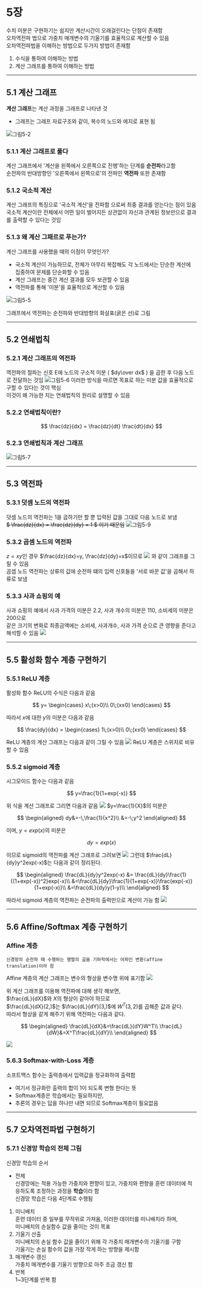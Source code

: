 # 5장
수치 미분은 구현하기는 쉽지만 계산시간이 오래걸린다는 단점이 존재함\
오차역전파 법으로 가중치 매개변수의 기울기를 효율적으로 계산할 수 있음\
오차역전파법을 이해하는 방법으로 두가지 방법이 존재함
1. 수식을 통하여 이해하는 방법
2. 계산 그래프를 통하여 이해하는 방법
----------
## 5.1 계산 그래프
<strong>계산 그래프</strong>는 계산 과정을 그래프로 나타낸 것
- 그래프는 그래프 자료구조와 같이, 복수의 노드와 에지로 표현 됨

![그림5-2](./img/chapter5/img5-2.jpeg)
### 5.1.1 계산 그래프로 풀다
계산 그래프에서 '계산을 왼쪽에서 오른쪽으로 진행'하는 단계를 <strong>순전파</strong>라고함\
순전파의 반대방향인 '오른쪽에서 왼쪽으로'의 전파인 <strong>역전파</strong> 또한 존재함
### 5.1.2 국소적 계산
계산 그래프의 특징으로 '국소적 계산'을 전파함 으로써 최중 결과를 얻는다는 점이 있음\
국소적 계산이란 전체에서 어떤 일이 벌어지든 상관없이 자신과 관계된 정보만으로 결과를 출력할 수 있다는 것임

### 5.1.3 왜 계산 그패르로 푸는가?
계산 그래프를 사용했을 때의 이점이 무엇인가?
- 국소적 계산이 가능하므로, 전체가 아무리 복잡해도 각 노드에서는 단순한 계산에 집중하여 문제를 단순화할 수 있음
- 계산 그래프는 중간 계산 결과를 모두 보관할 수 있음
- 역전파를 통해 '미분'을 효율적으로 계산할 수 있음

![그림5-5](./img/chapter5/img5-5.jpeg)

그래프에서 역전파는 순전파와 반대방향의 화살표(굵은 선)로 그림

------------
## 5.2 연쇄법칙
### 5.2.1 계산 그래프의 역전파
역전파의 절파는 신호 E에 노드의 구소적 미분 ( $dy\over dx$ ) 을 곱한 후 다음 노드로 전달하는 것임
![그림5-6](./img/chapter5/Img5-6.jpeg)
이러한 방식을 따르면 목표로 하는 미분 값을 효율적으로 구할 수 있다는 것이 핵심\
이것이 왜 가능한 지는 연쇄법칙의 원리로 설명할 수 있음
### 5.2.2 연쇄법칙이란?
$$
\frac{dz}{dx} = \frac{dz}{dt} \frac{dt}{dx}
$$
### 5.2.3 연쇄법칙과 계산 그래프
![그림5-7](./img/chapter5/img5-7.jpeg)

----------
## 5.3 역전파
### 5.3.1 덧셈 노드의 역전파
덧셈 노드의 역전파는 1을 곱하기만 할 뿐 입력된 값을 그대로 다음 노드로 보냄\
~~$ \frac{dz}{dx} = \frac{dz}{dy} = 1 $ 이기 때문임~~
![그림5-9](./img/chapter5/img5-9.jpeg)
### 5.3.2 곱셈 노드의 역전파
$z = xy$인 경우 $\frac{dz}{dx}=y, \frac{dz}{dy}=x$이므로
![](./img/chapter5/img5-12.jpeg)
와 같이 그래프를 그릴 수 있음\
곰셉 노드 역전파는 상류의 값에 순전파 떄의 입력 신호들을 '서로 바꾼 값'을 곱해서 하류로 보냄
### 5.3.3 사과 쇼핑의 예
사과 쇼핑의 예에서 사과 가격의 미분은 2.2, 사과 개수의 미분은 110, 소비세의 미분은 200으로\
같은 크기의 변화로 최종금액에는 소비세, 사과개수, 사과 가격 순으로 큰 영향을 준다고 해석할 수 있음
![](./img/chapter5/img5-14.jpeg)

------------
## 5.5 활성화 함수 계층 구현하기
### 5.5.1 ReLU 계층
활성화 함수 ReLU의 수식은 다음과 같음

$$
y= \begin{cases}
x\;(x>0)\\
0\;(x≤0)
\end{cases}
$$

따라서 $x$에 대한 $y$의 미분은 다음과 같음

$$
\frac{dy}{dx} = \begin{cases}
1\;(x>0)\\
0\;(x≤0)
\end{cases}
$$

ReLU 계층의 계산 그래프는 다음과 같이 그릴 수 있음
![](./img/chapter5/img5-18.jpeg)
ReLU 계층은 스위치로 비유할 수 있음
### 5.5.2 sigmoid 계층
시그모이드 함수는 다음과 같음

$$
y=\frac{1}{1+exp(-x)}
$$

위 식을 계산 그래프로 그리면 다음과 같음
![](./img/chapter5/img5-19.jpeg)
$y=\frac{1}{X}$의 미분은

$$
\begin{aligned}
dy&=-\,\frac{1}{x^2}\\
&=-\;y^2
\end{aligned}
$$

이며, $y=exp(x)$의 미분은

$$
dy=exp(x)
$$

이므로 sigmoid의 역전파를 계산 그래프로 그려보면
![](./img/chapter5/img5-20.jpeg)
그런데 $\frac{dL}{dy}y^2exp(-x)$는 다음과 같이 정리된다.

$$
\begin{aligned}
\frac{dL}{dy}y^2exp(-x) &= \frac{dL}{dy}\frac{1}{(1+exp(-x))^2}exp(-x)\\
&=\frac{dL}{dy}\frac{1}{1+exp(-x)}\frac{exp(-x)}{1+exp(-x)}\\
&=\frac{dL}{dy}y(1-y)\\
\end{aligned}
$$

따라서 sigmoid 계층의 역전파는 순전파의 출력만으로 계산이 가능 함
![](./img/chapter5/img5-22.jpeg)

---------
## 5.6 Affine/Softmax 계층 구현하기
### Affine 계층
```
신경망의 순전파 때 수행하는 행렬의 곱을 기하학에서는 어파인 변환(affine translation)이라 함
```
Affine 계층의 계산 그래프는 변수의 형상을 변수명 위에 표기함
![](./img/chapter5/img5-24.jpeg)

위 계산 그래프를 이용해 역전파에 대해 생각 해보면,\
$\frac{dL}{dX}$와 $X$의 형상이 같아야 하므로\
$\frac{dL}{dX}(2,)$는 $\frac{dL}{dY}(3,)$에 $W^T(3,2)$를 곱해준 값과 같다. \
따라서 형상을 같게 해주기 위해 역전파는 다음과 같다.

$$
\begin{aligned}
\frac{dL}{dX}&=\frac{dL}{dY}W^T\\
\frac{dL}{dW}&=X^T\frac{dL}{dY}\\
\end{aligned}
$$

![](./img/chapter5/img5-25.jpeg)
### 5.6.3 Softmax-with-Loss 계층
소프트맥스 함수는 출력층에서 입력값을 정규화하여 출력함
- 여기서 정규화란 출력의 합이 1이 되도록 변형 한다는 뜻
- Softmax계층은 학습에서는 필요하지만,
- 추론의 경우는 답을 하나만 내면 되므로 Softmax계층이 필요없음

-----------
## 5.7 오차역전파법 구현하기
### 5.7.1 신경망 학습의 전체 그림
신경망 학습의 순서
- 전제\
신경망에는 적용 가능한 가중치와 편향이 있고, 가중치와 편향을 훈련 데이터에 적응하도록 조정하는 과정을 <strong>학습</strong>이라 함\
신경망 학습은 다음 4단계로 수행됨
1. 미니배치\
훈련 데이터 중 일부를 무작위로 가져옴, 이러한 데이터를 미니배치라 하며,\
미니배치의 손실함수 값을 줄이는 것이 목표
2. 기울기 산출\
미니배치의 손실 함수 값을 줄이기 위해 각 가중치 매개변수의 기울기를 구함\
기울기는 손실 함수의 값을 가장 작게 하는 방향을 제시함
3. 매개변수 갱신\
가중치 매개변수를 기울기 방향으로 아주 조금 갱신 함
4. 반복\
1~3단계를 반복 함

